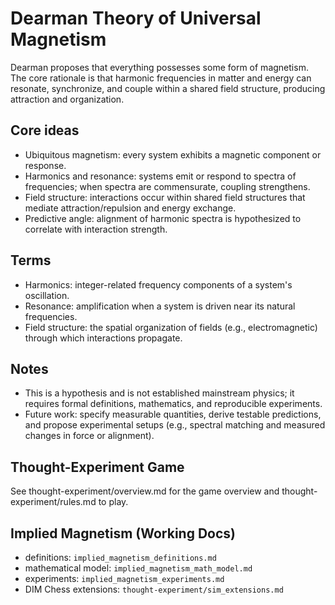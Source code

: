 ﻿# Dearman Theory of Universal Magnetism

Dearman proposes that everything possesses some form of magnetism. The core rationale is that harmonic frequencies in matter and energy can resonate, synchronize, and couple within a shared field structure, producing attraction and organization.

## Core ideas
- Ubiquitous magnetism: every system exhibits a magnetic component or response.
- Harmonics and resonance: systems emit or respond to spectra of frequencies; when spectra are commensurate, coupling strengthens.
- Field structure: interactions occur within shared field structures that mediate attraction/repulsion and energy exchange.
- Predictive angle: alignment of harmonic spectra is hypothesized to correlate with interaction strength.

## Terms
- Harmonics: integer-related frequency components of a system's oscillation.
- Resonance: amplification when a system is driven near its natural frequencies.
- Field structure: the spatial organization of fields (e.g., electromagnetic) through which interactions propagate.

## Notes
- This is a hypothesis and is not established mainstream physics; it requires formal definitions, mathematics, and reproducible experiments.
- Future work: specify measurable quantities, derive testable predictions, and propose experimental setups (e.g., spectral matching and measured changes in force or alignment).

## Thought-Experiment Game
See thought-experiment/overview.md for the game overview and thought-experiment/rules.md to play.

## Implied Magnetism (Working Docs)
- definitions: `implied_magnetism_definitions.md`
- mathematical model: `implied_magnetism_math_model.md`
- experiments: `implied_magnetism_experiments.md`
- DIM Chess extensions: `thought-experiment/sim_extensions.md`
